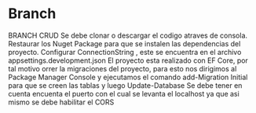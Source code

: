 # Branch
BRANCH CRUD
Se debe clonar o descargar el codigo atraves de consola.
Restaurar los Nuget Package para que se instalen las dependencias del proyecto.
Configurar ConnectionString , este se encuentra en el archivo appsettings.development.json 
El proyecto esta realizado con EF Core, por tal motivo orrer la migraciones del proyecto, para esto nos dirigimos al 
Package Manager Console y ejecutamos el comando add-Migration Initial para que se creen las tablas y luego Update-Database
Se debe tener en cuenta encuenta el puerto con el cual se levanta el localhost ya que asi mismo se debe habilitar el CORS
